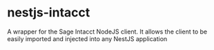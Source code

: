 # nestjs-intacct
A wrapper for the Sage Intacct NodeJS client. It allows the client to be easily imported and injected into any NestJS application
